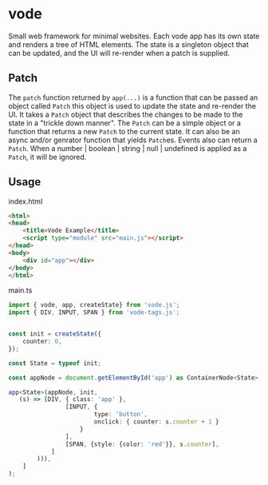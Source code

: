 # vode

Small web framework for minimal websites.
Each vode app has its own state and renders a tree of HTML elements.
The state is a singleton object that can be updated, and the UI will re-render when a patch is supplied.

## Patch

The `patch` function returned by `app(...)` is a function that can be passed an object called `Patch` this object is used to update the state and re-render the UI. It takes a `Patch` object that describes the changes to be made to the state in a "trickle down manner". The `Patch` can be a simple object or a function that returns a new `Patch` to the current state. It can also be an async and/or genrator function that yields `Patch`es. Events also can return a `Patch`. When a number | boolean | string | null | undefined is applied as a `Patch`, it will be ignored.

## Usage

index.html

```html
<html>
<head>
    <title>Vode Example</title>
    <script type="module" src="main.js"></script>
</head>
<body>
    <div id="app"></div>
</body>
</html>
```

main.ts
```ts
import { vode, app, createState} from 'vode.js';
import { DIV, INPUT, SPAN } from 'vode-tags.js';


const init = createState({
    counter: 0,
});

const State = typeof init;

const appNode = document.getElementById('app') as ContainerNode<State>;

app<State>(appNode, init, 
   (s) => [DIV, { class: 'app' },
                [INPUT, {
                        type: 'button', 
                        onclick: { counter: s.counter + 1 }
                    }
                ], 
                [SPAN, {style: {color: 'red'}}, s.counter],
            ]
        ))),
    ]
);
```